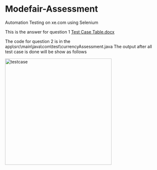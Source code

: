 # Modefair-Assessment
Automation Testing on xe.com using Selenium

This is the answer for question 1
[Test Case Table.docx](https://github.com/user-attachments/files/15862526/Test.Case.Table.docx)

The code for question 2 is in the app\src\main\java\com\test\currencyAssessment.java
The output after all test case is done will be show as follows


<img width="349" alt="testcase" src="https://github.com/hariskhaimuza/Modefair-Assessment/assets/84630556/1dd8e377-4994-4383-b723-41a1caac7edd">
